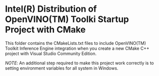 # Intel(R) Distribution of OpenVINO(TM) Toolki Startup Project with CMake

This folder contains the CMakeLists.txt files to include OpenVINO(TM) Toolkit Inference Engine integration when you create a new CMake C++ project with Visual Studio Community Edition.

*NOTE*: An additional step required to make this project work correctly is to setting environment variables for all system in Windows.